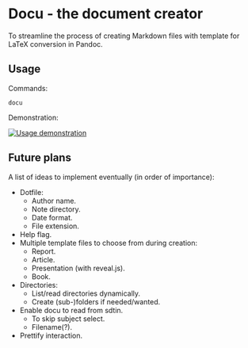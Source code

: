 # Docu - the document creator

To streamline the process of creating Markdown files with template for 
LaTeX conversion in Pandoc.

## Usage

Commands:

```
docu
```

Demonstration:

[![Usage demonstration
](https://img.youtube.com/vi/Bb0jx55bO88/0.jpg)](https://www.youtube.com/watch?v=Bb0jx55bO88) 

## Future plans

A list of ideas to implement eventually (in order of importance):

- Dotfile:
	+ Author name.
	+ Note directory.
	+ Date format.
	+ File extension.
- Help flag.
- Multiple template files to choose from during creation:
	+ Report.
	- Article.
	+ Presentation (with reveal.js).
	+ Book.
- Directories:
	+ List/read directories dynamically.
	+ Create (sub-)folders if needed/wanted.
- Enable docu to read from sdtin.
	+ To skip subject select.
	+ Filename(?).
- Prettify interaction.
